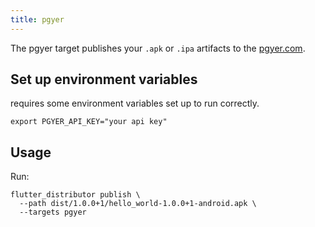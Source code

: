 ```yaml
---
title: pgyer
---
```


The pgyer target publishes your `.apk` or `.ipa` artifacts to the [pgyer.com](https://pgyer.com).

## Set up environment variables

requires some environment variables set up to run correctly.

```
export PGYER_API_KEY="your api key"
```

## Usage

Run:

```
flutter_distributor publish \
  --path dist/1.0.0+1/hello_world-1.0.0+1-android.apk \
  --targets pgyer
```
